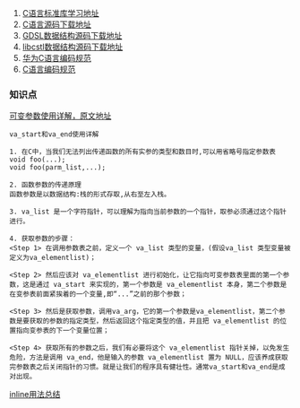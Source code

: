 1. <a href="http://www.runoob.com/cprogramming/c-standard-library-ctype-h.html">C语言标准库学习地址</a>
2. <a href="https://www.gnu.org/software/libc/libc.html">C语言源码下载地址</a>
3. <a href="http://home.gna.org/gdsl/">GDSL数据结构源码下载地址</a>
4. <a href="http://libcstl.org/download.html">libcstl数据结构源码下载地址</a>
5. <a href="https://ilcc.gitbooks.io/wiki/content/StyleGuide/Huawei-C/index.html">华为C语言编码规范</a>
6. <a href="http://www.qmailer.net/archives/171.html">C语言编码规范</a>


### 知识点
<a href="http://www.cnblogs.com/hanyonglu/archive/2011/05/07/2039916.html">可变参数使用详解，原文地址</a>

``` 
va_start和va_end使用详解

1. 在C中，当我们无法列出传递函数的所有实参的类型和数目时,可以用省略号指定参数表
void foo(...);
void foo(parm_list,...);

2. 函数参数的传递原理
函数参数是以数据结构:栈的形式存取,从右至左入栈。

3. va_list 是一个字符指针，可以理解为指向当前参数的一个指针，取参必须通过这个指针进行。

4. 获取参数的步骤：
<Step 1> 在调用参数表之前，定义一个 va_list 类型的变量，(假设va_list 类型变量被定义为va_elementlist)；

<Step 2> 然后应该对 va_elementlist 进行初始化，让它指向可变参数表里面的第一个参数，这是通过 va_start 来实现的，第一个参数是 va_elementlist 本身，第二个参数是在变参表前面紧挨着的一个变量,即“...”之前的那个参数；

<Step 3> 然后是获取参数，调用va_arg，它的第一个参数是va_elementlist，第二个参数是要获取的参数的指定类型，然后返回这个指定类型的值，并且把 va_elementlist 的位置指向变参表的下一个变量位置；

<Step 4> 获取所有的参数之后，我们有必要将这个 va_elementlist 指针关掉，以免发生危险，方法是调用 va_end，他是输入的参数 va_elementlist 置为 NULL，应该养成获取完参数表之后关闭指针的习惯。就是让我们的程序具有健壮性。通常va_start和va_end是成对出现。
```

<a href="http://xinklabi.iteye.com/blog/676313">inline用法总结</a>